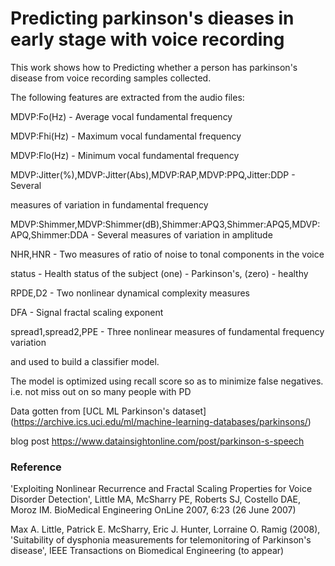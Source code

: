 # Predicting parkinson's dieases in early stage with voice recording

This work shows how to Predicting whether a person has parkinson's disease from voice recording samples collected.

The following features are extracted from the audio files:

MDVP:Fo(Hz) - Average vocal fundamental frequency

MDVP:Fhi(Hz) - Maximum vocal fundamental frequency

MDVP:Flo(Hz) - Minimum vocal fundamental frequency

MDVP:Jitter(%),MDVP:Jitter(Abs),MDVP:RAP,MDVP:PPQ,Jitter:DDP - Several 

measures of variation in fundamental frequency

MDVP:Shimmer,MDVP:Shimmer(dB),Shimmer:APQ3,Shimmer:APQ5,MDVP:APQ,Shimmer:DDA - Several measures of variation in amplitude

NHR,HNR - Two measures of ratio of noise to tonal components in the voice

status - Health status of the subject (one) - Parkinson's, (zero) - healthy

RPDE,D2 - Two nonlinear dynamical complexity measures

DFA - Signal fractal scaling exponent

spread1,spread2,PPE - Three nonlinear measures of fundamental frequency variation 

and used to build a classifier model.

The model is optimized using recall score so as to minimize false negatives. i.e. not miss out on so many people with PD

Data gotten from [UCL ML Parkinson's dataset] (https://archive.ics.uci.edu/ml/machine-learning-databases/parkinsons/)

blog post https://www.datainsightonline.com/post/parkinson-s-speech

### Reference

'Exploiting Nonlinear Recurrence and Fractal Scaling Properties for Voice Disorder Detection', 
Little MA, McSharry PE, Roberts SJ, Costello DAE, Moroz IM. 
BioMedical Engineering OnLine 2007, 6:23 (26 June 2007)

Max A. Little, Patrick E. McSharry, Eric J. Hunter, Lorraine O. Ramig (2008), 
'Suitability of dysphonia measurements for telemonitoring of Parkinson's disease', 
IEEE Transactions on Biomedical Engineering (to appear)

